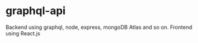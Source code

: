 # graphql-api
Backend using graphql, node, express, mongoDB Atlas and so on. Frontend using React.js

